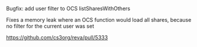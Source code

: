 Bugfix: add user filter to OCS listSharesWithOthers

Fixes a memory leak where an OCS function would load all shares, because no filter for the current user was set

https://github.com/cs3org/reva/pull/5333
